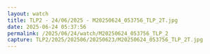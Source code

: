 ```yaml
---
layout: watch
title: TLP2 - 24/06/2025 - M20250624_053756_TLP_2T.jpg
date: 2025-06-24 05:37:56
permalink: /2025/06/24/watch/M20250624_053756_TLP_2
capture: TLP2/2025/202506/20250623/M20250624_053756_TLP_2T.jpg
---
```

